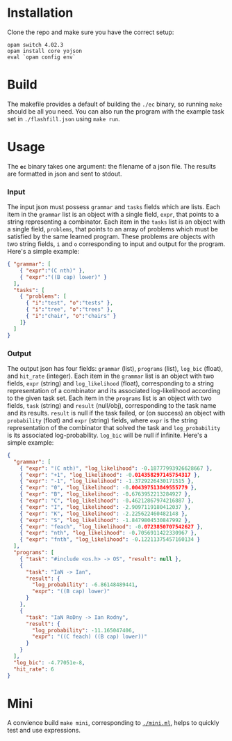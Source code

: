 # Installation

Clone the repo and make sure you have the correct setup:
```
opam switch 4.02.3
opam install core yojson
eval `opam config env`
```

# Build

The makefile provides a default of building the `./ec` binary, so running
`make` should be all you need. You can also run the program with the example
task set in `./flashfill.json` using `make run`.

# Usage

The **`ec`** binary takes one argument: the filename of a json file. The
results are formatted in json and sent to stdout.

### Input
The input json must possess `grammar` and `tasks` fields which are lists.
Each item in the `grammar` list is an object with a single field, `expr`,
that points to a string representing a combinator. Each item in the `tasks`
list is an object with a single field, `problems`, that points to an array
of problems which must be satisfied by the same learned program. These
problems are objects with two string fields, `i` and `o` corresponding to
input and output for the program. Here's a simple example:
```json
{ "grammar": [
    { "expr":"(C nth)" },
    { "expr":"((B cap) lower)" }
  ],
  "tasks": [
    { "problems": [
      { "i":"test", "o":"tests" },
      { "i":"tree", "o":"trees" },
      { "i":"chair", "o":"chairs" }
    ]}
  ]
}
```

### Output
The output json has four fields: `grammar` (list), `programs` (list),
`log_bic` (float), and `hit_rate` (integer). Each item in the `grammar` list
is an object with two fields, `expr` (string) and `log_likelihood` (float),
corresponding to a string representation of a combinator and its associated
log-likelihood according to the given task set. Each item in the `programs`
list is an object with two fields, `task` (string) and `result` (null/obj),
corresponding to the task name and its results. `result` is null if the task
failed, or (on success) an object with `probability` (float) and `expr`
(string) fields, where `expr` is the string representation of the combinator
that solved the task and `log_probability` is its associated
log-probability. `log_bic` will be null if infinite. Here's a simple example:
```json
{
  "grammar": [
    { "expr": "(C nth)", "log_likelihood": -0.18777993926628667 },
    { "expr": "+1", "log_likelihood": -0.014358297145754317 },
    { "expr": "-1", "log_likelihood": -1.3729226430171515 },
    { "expr": "0", "log_likelihood": -0.004397513849555779 },
    { "expr": "B", "log_likelihood": -0.6763952213284927 },
    { "expr": "C", "log_likelihood": -0.46212867974216887 },
    { "expr": "I", "log_likelihood": -2.9097119180412037 },
    { "expr": "K", "log_likelihood": -2.225622460482148 },
    { "expr": "S", "log_likelihood": -1.8479804530847992 },
    { "expr": "feach", "log_likelihood": -0.0723850707542627 },
    { "expr": "nth", "log_likelihood": -0.7056911422330967 },
    { "expr": "fnth", "log_likelihood": -0.12211375457160134 }
  ],
  "programs": [
    { "task": "#include <os.h> -> OS", "result": null },
    {
      "task": "IaN -> Ian",
      "result": {
        "log_probability": -6.86148489441,
        "expr": "((B cap) lower)"
      }
    },
    {
      "task": "IaN RoDny -> Ian Rodny",
      "result": {
        "log_probability": -11.165047406,
        "expr": "((C feach) ((B cap) lower))"
      }
    }
  ],
  "log_bic": -4.77051e-8,
  "hit_rate": 6
}
```

# Mini

A convience build `make mini`, corresponding to [`./mini.ml`](./mini.ml),
helps to quickly test and use expressions.
